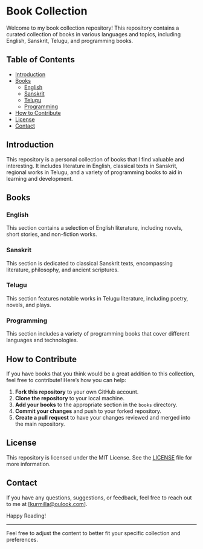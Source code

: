 # Book Collection

Welcome to my book collection repository! This repository contains a curated collection of books in various languages and topics, including English, Sanskrit, Telugu, and programming books.

## Table of Contents

- [Introduction](#introduction)
- [Books](#books)
  - [English](#english)
  - [Sanskrit](#sanskrit)
  - [Telugu](#telugu)
  - [Programming](#programming)
- [How to Contribute](#how-to-contribute)
- [License](#license)
- [Contact](#contact)

## Introduction

This repository is a personal collection of books that I find valuable and interesting. It includes literature in English, classical texts in Sanskrit, regional works in Telugu, and a variety of programming books to aid in learning and development.

## Books

### English

This section contains a selection of English literature, including novels, short stories, and non-fiction works.

### Sanskrit

This section is dedicated to classical Sanskrit texts, encompassing literature, philosophy, and ancient scriptures.

### Telugu

This section features notable works in Telugu literature, including poetry, novels, and plays.

### Programming

This section includes a variety of programming books that cover different languages and technologies.

## How to Contribute

If you have books that you think would be a great addition to this collection, feel free to contribute! Here’s how you can help:

1. **Fork this repository** to your own GitHub account.
2. **Clone the repository** to your local machine.
3. **Add your books** to the appropriate section in the `books` directory.
4. **Commit your changes** and push to your forked repository.
5. **Create a pull request** to have your changes reviewed and merged into the main repository.

## License

This repository is licensed under the MIT License. See the [LICENSE](LICENSE) file for more information.

## Contact

If you have any questions, suggestions, or feedback, feel free to reach out to me at [kurmilla@oulook.com].

Happy Reading!

---

Feel free to adjust the content to better fit your specific collection and preferences.
